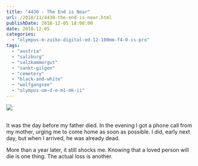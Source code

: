 ```yaml
---
title: "4430 - The End is Near"
url: /2018/11/4430-the-end-is-near.html
publishDate: 2018-12-05 18:00:00
date: 2018-12-05
categories: 
  - "olympus-m-zuiko-digital-ed-12-100mm-f4-0-is-pro"
tags: 
  - "austria"
  - "salzburg"
  - "salzkammergut"
  - "sankt-gilgen"
  - "cemetery"
  - "black-and-white"
  - "wolfgangsee"
  - "olympus-om-d-e-m1-mk-ii"
---
```

<div class="container">
<div class="center"><a target="_blank" href="https://d25zfm9zpd7gm5.cloudfront.net/1200x1200/2017/20170815_124100_lr.jpg"><img class="webfeedsFeaturedVisual" src="https://d25zfm9zpd7gm5.cloudfront.net/0600x0600/2017/20170815_124100_lr.jpg" /></a></div>
</div>
<br />

It was the day before my father died. In the evening I got a phone
call from my mother, urging me to come home as soon as possible. I
did, early next day, but when I arrived, he was already dead.

More than a year later, it still shocks me. Knowing that a loved
person will die is one thing. The actual loss is another.